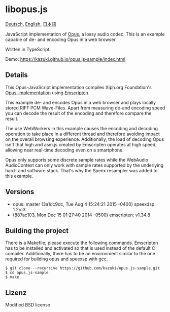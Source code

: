 libopus.js
==========
[Deutsch](README.de.md), [English](README.en.md), [日本語](README.md)

JavaScript implementation of [Opus](http://opus-codec.org/), a lossy audio
codec. This is an example capable of de- and encoding Opus in a web browser.

Written in TypeScript.

Demo: https://kazuki.github.io/opus.js-sample/index.html


Details
-------

This Opus-JavaScript implementation compiles Xiph.org Foundation's
[Opus-implementation](http://git.xiph.org/?p=opus.git) using
[Emscripten](http://emscripten.org/).

This example de- and encodes Opus in a web browser and plays locally stored RIFF
PCM Wave-Files. Apart from measuring de-and encoding speed you can decode the
result of the encoding and therefore compare the result.

The use WebWorkers in this example causes the encoding and decoding operation to
take place in a different thread and therefore avoiding impact on the overall
browsing experience. Additionally, the load of decoding Opus isn't that high and
asm.js created by Emscripten operates at high speed, allowing near real-time
decoding even on a smartphone.

Opus only supports some discrete sample rates while the WebAudio AudioContext
can only work with sample rates supported by the underlying hard- and software
stack. That's why the Speex resampler was added to this example.

Versions
--------

* opus: master (3a1dc9dc, Tue Aug 4 15:24:21 2015 -0400) speexdsp: 1.2rc3
* (887ac103, Mon Dec 15 01:27:40 2014 -0500) emscripten: v1.34.8

Building the project
--------------------

There is a Makefile; please execute the following commands. Emscripten has to be
installed and activated so that is used instead of the default C compiler.
Additionally, there has to be an environment similar to the one required for
building opus and speexsp with gcc.

    $ git clone --recursive https://github.com/kazuki/opus.js-sample.git
    $ cd opus.js-sample
    $ make

Lizenz
------

Modified BSD license

